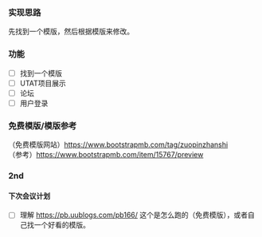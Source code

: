 ### 实现思路
先找到一个模版，然后根据模版来修改。

### 功能
- [ ] 找到一个模版
- [ ] UTAT项目展示
- [ ] 论坛
- [ ] 用户登录

### 免费模版/模版参考
（免费模版网站）https://www.bootstrapmb.com/tag/zuopinzhanshi<br>
（参考）https://www.bootstrapmb.com/item/15767/preview


### 2nd
#### 下次会议计划
- [ ] 理解 https://pb.uublogs.com/pb166/ 这个是怎么跑的（免费模版），或者自己找一个好看的模版。
